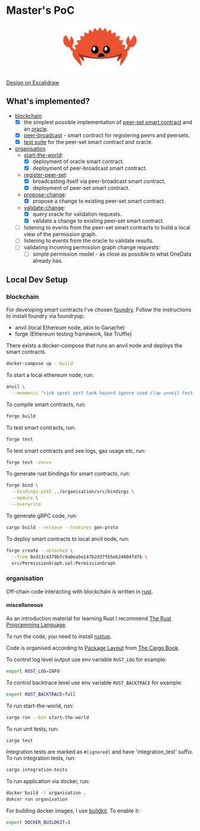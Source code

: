 # Master's PoC

<p align="center">
    <img width="200" src="./imgs/ferris.png" alt="Ferris">
</p>

[Design on Excalidraw](https://excalidraw.com/#token=9wvvufCJTAaAYfN1Qjf9I)

## What's implemented?

- [blockchain](./blockchain)
  - [x] the simplest possible implementation of [peer-set smart contract](./blockchain/src/peer-set)
    and an [oracle](./blockchain/src/oracle).
  - [x] [peer-broadcast](./blockchain/src/peer-broadcast) - smart contract for registering peers and peersets.
  - [x] [test suite](./blockchain/test/PeerSet.t.sol) for the peer-set smart contract and oracle.
- [organisation](./organisation)
    - [start-the-world](./organisation/src/bin/start-the-world):
        - [x] deployment of oracle smart contract.
        - [x] deployment of peer-broadcast smart contract.
    - [register-peer-set](./organisation/src/bin/register-peer-set):
        - [x] broadcasting itself via peer-broadcast smart contract.
        - [x] deployment of peer-set smart contract.
    - [propose-change](./organisation/src/bin/propose-change):
        - [x] propose a change to existing peer-set smart contract.
    - [validate-change](./organisation/src/bin/validate-change):
        - [x] query oracle for validation requests.
        - [x] validate a change to existing peer-set smart contract.
    - [ ] listening to events from the peer-set smart contracts to build a local view of the permission graph.
    - [ ] listening to events from the oracle to validate results.
    - [ ] validating incoming permission graph change requests:
        - [ ] simple permission model - as close as possible to what OneData already has.

## Local Dev Setup

### blockchain

For developing smart contracts I've chosen [foundry](https://github.com/foundry-rs/foundry).
Follow the instructions to install foundry via foundryup:

- anvil (local Ethereum node, akin to Ganache)
- forge (Ethereum testing framework, like Truffle)

There exists a docker-compose that runs an anvil node
and deploys the smart contracts.

```bash
docker-compose up --build
```

To start a local ethereum node, run:

```bash
anvil \
  --mnemonic "risk upset sort tank hazard ignore used clap unveil festival barrel wrap"
```

To compile smart contracts, run:

```bash
forge build
```

To test smart contracts, run:

```bash
forge test 
```

To test smart contracts and see logs, gas usage etc, run:

```bash
forge test -vvvvv
```

To generate rust bindings for smart contracts, run:

```bash
forge bind \
  --bindings-path ../organisation/src/bindings \
  --module \
  --overwrite
```

To generate gRPC code, run:

```bash
cargo build --release --features gen-proto
```

To deploy smart contracts to local anvil node, run:

```bash
forge create --unlocked \
  --from 0xd13c4379bfc9a0ea5e147b2d37f65eb2400dfd7b \
  src/PermissionGraph.sol:PermissionGraph
```

### organisation

Off-chain code interacting with blockchain is written in [rust](https://www.rust-lang.org/).

#### miscellaneous

As an introduction material for learning Rust I
recommend [The Rust Programming Language](https://doc.rust-lang.org/book/title-page.html).

To run the code, you need to install [rustup](https://rustup.rs/).

Code is organised according to [Package Layout](https://doc.rust-lang.org/cargo/guide/project-layout.html)
from [The Cargo Book](https://doc.rust-lang.org/cargo/index.html).

To control log level output use env variable `RUST_LOG` for example:

```bash
export RUST_LOG=INFO
```

To control backtrace level use env variable `RUST_BACKTRACE` for example:

```bash
export RUST_BACKTRACE=full
```

To run start-the-world, run:

```bash
cargo run --bin start-the-world
```

To run unit tests, run:

```bash
cargo test
```

Integration tests are marked as `#[ignored]` and have 'integration_test' suffix.
To run integration tests, run:

```bash
cargo integration-tests
```

To run application via docker, run:

```bash
docker build -t organisation .
dokcer run organisation
```

For building docker images, I use [buildkit](https://docs.docker.com/build/buildkit/).
To enable it:

```bash
export DOCKER_BUILDKIT=1
```
